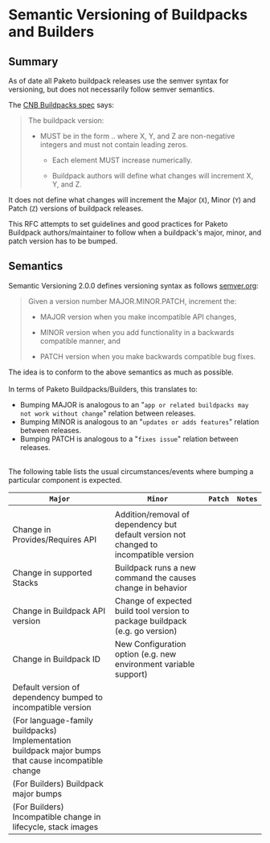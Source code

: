 # Semantic Versioning of Buildpacks and Builders

## Summary

As of date all Paketo buildpack releases use the semver syntax for versioning, but does not necessarily follow semver semantics.

The [CNB Buildpacks spec](https://github.com/buildpacks/spec/blob/buildpack/v0.6/buildpack.md) says:

> The buildpack version:
>
> - MUST be in the form <X>.<Y>.<Z> where X, Y, and Z are non-negative integers and must not contain leading zeros.
> 
>    - Each element MUST increase numerically.
> 
>    - Buildpack authors will define what changes will increment X, Y, and Z.


It does not define what changes will increment the Major (`X`), Minor (`Y`) and Patch (`Z`) versions
of buildpack releases.

This RFC attempts to set guidelines and good practices for Paketo Buildpack
authors/maintainer to follow when a buildpack's major, minor, and patch version has to be bumped.

## Semantics

Semantic Versioning 2.0.0 defines versioning syntax as follows [semver.org](https://semver.org/):

> Given a version number MAJOR.MINOR.PATCH, increment the:
> 
>   - MAJOR version when you make incompatible API changes,
> 
>   - MINOR version when you add functionality in a backwards compatible manner, and
> 
>   - PATCH version when you make backwards compatible bug fixes.

The idea is to conform to the above semantics as much as possible.
<br/><br/>
In terms of Paketo Buildpacks/Builders, this translates to:

* Bumping MAJOR is analogous to an "`app or related buildpacks may not work without change`" relation between releases.
* Bumping MINOR is analogous to an "`updates or adds features`" relation between releases.
* Bumping PATCH is analogous to a "`fixes issue`" relation between releases.
<br/><br/>


The following table lists the usual circumstances/events where bumping a particular component is expected.

| `Major` | `Minor` | `Patch` | `Notes` |
|-|-|-|-|
| <Any incompatible change> | <Feature additions but compatible with previous release> | <Fixes but no major feature changes> |  |
| Change in Provides/Requires API | Addition/removal of dependency but default version not changed to incompatible version |  |  |
| Change in supported Stacks | Buildpack runs a new command the causes change in behavior |  |  |
| Change in Buildpack API version | Change of expected build tool version to package buildpack (e.g. go version) |  |  |
| Change in Buildpack ID | New Configuration option (e.g. new environment variable support) |  |  |
| Default version of dependency bumped to incompatible version |  |  |  |
| (For language-family buildpacks) Implementation buildpack major bumps that cause incompatible change |  |  |  |
| (For Builders) Buildpack major bumps |  |  |  |
| (For Builders) Incompatible change in lifecycle, stack images |  |  |  |
